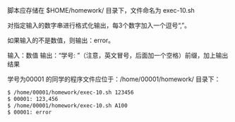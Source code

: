 脚本应存储在 $HOME/homework/ 目录下，文件命名为 exec-10.sh

对指定输入的数字串进行格式化输出，每3个数字加入一个逗号“,”。

如果输入的不是数值，则输出：error。

输入：数值
输出：“学号: ”（注意，英文冒号，后面加一个空格）前缀，加上输出结果

学号为00001 的同学的程序文件应位于：/home/00001/homework/ 目录下：

```bash
$ /home/00001/homework/exec-10.sh 123456
$ 00001: 123,456
$ /home/00001/homework/exec-10.sh A100
$ 00001: error

```



